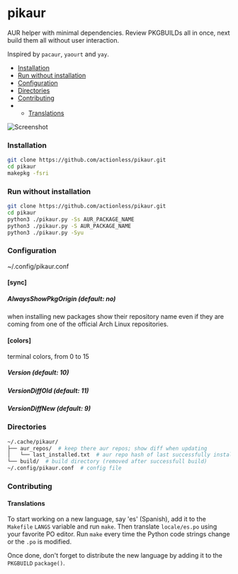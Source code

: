 # pikaur

AUR helper with minimal dependencies. Review PKGBUILDs all in once, next build them all without user interaction.

Inspired by `pacaur`, `yaourt` and `yay`.

* [Installation](#installation "")
* [Run without installation](#run-without-installation "")
* [Configuration](#configuration "")
* [Directories](#directories "")
* [Contributing](#contributing "")
* - [Translations](#translations "")

![Screenshot](https://github.com/actionless/pikaur/blob/master/screenshots/package_update.png "Screenshot")


### Installation

```sh
git clone https://github.com/actionless/pikaur.git
cd pikaur
makepkg -fsri
```


### Run without installation

```sh
git clone https://github.com/actionless/pikaur.git
cd pikaur
python3 ./pikaur.py -Ss AUR_PACKAGE_NAME
python3 ./pikaur.py -S AUR_PACKAGE_NAME
python3 ./pikaur.py -Syu
```



### Configuration

~/.config/pikaur.conf

#### [sync]

##### AlwaysShowPkgOrigin (default: no)
when installing new packages show their repository name even if they are coming from one of the official Arch Linux repositories.

#### [colors]

terminal colors, from 0 to 15

##### Version (default: 10)
##### VersionDiffOld (default: 11)
##### VersionDiffNew (default: 9)



### Directories

```sh
~/.cache/pikaur/
├── aur_repos/  # keep there aur repos; show diff when updating
│   └── last_installed.txt  # aur repo hash of last successfully installed package
└── build/  # build directory (removed after successfull build)
~/.config/pikaur.conf  # config file
```



### Contributing

#### Translations

To start working on a new language, say 'es' (Spanish), add it to the
`Makefile` `LANGS` variable and run `make`. Then translate `locale/es.po` using
your favorite PO editor. Run `make` every time the Python code strings change
or the `.po` is modified.

Once done, don't forget to distribute the new language by adding it to the
`PKGBUILD` `package()`.
